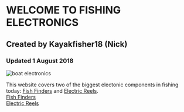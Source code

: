 # WELCOME TO FISHING ELECTRONICS  
## Created by Kayakfisher18 (Nick)  
### Updated 1 August 2018  
![boat electronics](https://s3media.247sports.com/Uploads/Assets/564/608/6_5608564.jpg)  

This website covers two of the biggest electonic components in fishing today: [Fish Finders](bio.md) and [Electric Reels](topic.md).  
[Fish Finders](bio.md)  
[Electric Reels](topic.md)  
